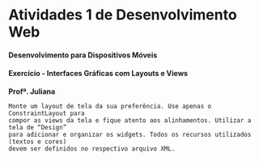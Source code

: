 # Atividades 1 de Desenvolvimento Web

<h4>Desenvolvimento para Dispositivos Móveis</h4>
<h4>Exercício - Interfaces Gráficas com Layouts e Views</h4> 

<p><strong>Profª. Juliana</strong></p>

```
Monte um layout de tela da sua preferência. Use apenas o ConstraintLayout para
compor as views da tela e fique atento aos alinhamentos. Utilizar a tela de “Design”
para adicionar e organizar os widgets. Todos os recursos utilizados (textos e cores)
devem ser definidos no respectivo arquivo XML.
```

